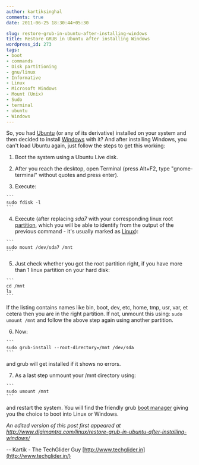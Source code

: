 ```yaml
---
author: kartiksinghal
comments: true
date: 2011-06-25 18:30:44+05:30

slug: restore-grub-in-ubuntu-after-installing-windows
title: Restore GRUB in Ubuntu after installing Windows
wordpress_id: 273
tags:
- boot
- commands
- Disk partitioning
- gnu/linux
- Informative
- Linux
- Microsoft Windows
- Mount (Unix)
- Sudo
- terminal
- ubuntu
- Windows
---
```


So, you had [Ubuntu](http://www.ubuntu.com/) (or any of its derivative) installed on your system and then decided to install [Windows](http://en.wikipedia.org/wiki/Microsoft_Windows) with it? And after installing Windows, you can't load Ubuntu again, just follow the steps to get this working:



	
  1. Boot the system using a Ubuntu Live disk.

	
  2. After you reach the desktop, open Terminal (press Alt+F2, type "gnome-terminal" without quotes and press enter).

	
  3. Execute:

    ```
    sudo fdisk -l
    ```

	
  4. Execute (after replacing _sda7_ with your corresponding linux root [partition](http://en.wikipedia.org/wiki/Disk_partitioning), which you will be able to identify from the output of the previous command - it's usually marked as [Linux](http://en.wikipedia.org/wiki/Linux)):

    ```
    sudo mount /dev/sda7 /mnt
    ```

	
  5. Just check whether you got the root partition right, if you have more than 1 linux partition on your hard disk:

    ```
    cd /mnt
    ls
    ```
  If the listing contains names like bin, boot, dev, etc, home, tmp, usr, var, et cetera then you are in the right partition. If not, unmount this using:
    ```
    sudo umount /mnt
    ```
  and follow the above step again using another partition.

	
  6. Now:

    ```
    sudo grub-install --root-directory=/mnt /dev/sda
    ```
and grub will get installed if it shows no errors.

	
  7. As a last step unmount your /mnt directory using:

    ```
    sudo umount /mnt
    ```
and restart the system. You will find the friendly grub [boot manager](http://en.wikipedia.org/wiki/Booting) giving you the choice to boot into Linux or Windows.


_An edited version of this post first appeared at http://www.digimantra.com/linux/restore-grub-in-ubuntu-after-installing-windows/_




--
Kartik - The TechGlider Guy
[http://www.techglider.in](http://www.techglider.in/)
